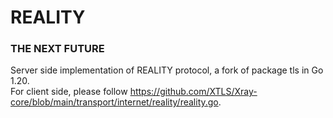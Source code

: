 # REALITY

### THE NEXT FUTURE

Server side implementation of REALITY protocol, a fork of package tls in Go 1.20.  
For client side, please follow https://github.com/XTLS/Xray-core/blob/main/transport/internet/reality/reality.go.  
